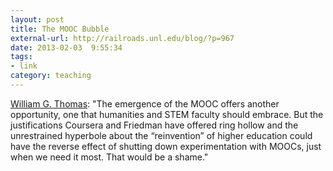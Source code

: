 ```yaml
---
layout: post
title: The MOOC Bubble
external-url: http://railroads.unl.edu/blog/?p=967
date: 2013-02-03  9:55:34
tags:
- link
category: teaching
---
```

[William G. Thomas](http://railroads.unl.edu/blog/?p=967): "The emergence of the MOOC offers another opportunity, one that humanities and STEM faculty should embrace. But the justifications Coursera and Friedman have offered ring hollow and the unrestrained hyperbole about the “reinvention” of higher education could have the reverse effect of shutting down experimentation with MOOCs, just when we need it most. That would be a shame."